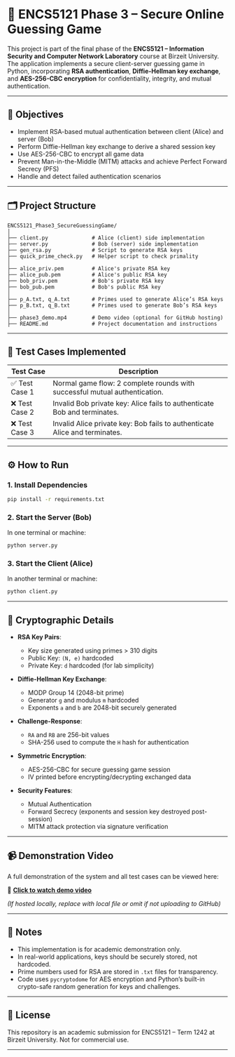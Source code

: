 # 🔐 ENCS5121 Phase 3 – Secure Online Guessing Game

This project is part of the final phase of the **ENCS5121 – Information Security and Computer Network Laboratory** course at Birzeit University. The application implements a secure client-server guessing game in Python, incorporating **RSA authentication**, **Diffie-Hellman key exchange**, and **AES-256-CBC encryption** for confidentiality, integrity, and mutual authentication.

---

## 📌 Objectives

- Implement RSA-based mutual authentication between client (Alice) and server (Bob)
- Perform Diffie-Hellman key exchange to derive a shared session key
- Use AES-256-CBC to encrypt all game data
- Prevent Man-in-the-Middle (MITM) attacks and achieve Perfect Forward Secrecy (PFS)
- Handle and detect failed authentication scenarios

---

## 🗂️ Project Structure

```
ENCS5121_Phase3_SecureGuessingGame/
│
├── client.py              # Alice (client) side implementation
├── server.py              # Bob (server) side implementation
├── gen_rsa.py             # Script to generate RSA keys
├── quick_prime_check.py   # Helper script to check primality
│
├── alice_priv.pem         # Alice's private RSA key
├── alice_pub.pem          # Alice's public RSA key
├── bob_priv.pem           # Bob's private RSA key
├── bob_pub.pem            # Bob's public RSA key
│
├── p_A.txt, q_A.txt       # Primes used to generate Alice’s RSA keys
├── p_B.txt, q_B.txt       # Primes used to generate Bob’s RSA keys
│
├── phase3_demo.mp4        # Demo video (optional for GitHub hosting)
├── README.md              # Project documentation and instructions

```

---

## 🧪 Test Cases Implemented

| Test Case        | Description                                                                 |
|------------------|-----------------------------------------------------------------------------|
| ✅ Test Case 1    | Normal game flow: 2 complete rounds with successful mutual authentication. |
| ❌ Test Case 2    | Invalid Bob private key: Alice fails to authenticate Bob and terminates.   |
| ❌ Test Case 3    | Invalid Alice private key: Bob fails to authenticate Alice and terminates. |

---

## ⚙️ How to Run

### 1. Install Dependencies

```bash
pip install -r requirements.txt
```

### 2. Start the Server (Bob)

In one terminal or machine:

```bash
python server.py
```

### 3. Start the Client (Alice)

In another terminal or machine:

```bash
python client.py
```

---

## 🔐 Cryptographic Details

- **RSA Key Pairs**: 
  - Key size generated using primes > 310 digits
  - Public Key: `(N, e)` hardcoded
  - Private Key: `d` hardcoded (for lab simplicity)
  
- **Diffie-Hellman Key Exchange**:
  - MODP Group 14 (2048-bit prime)
  - Generator `g` and modulus `m` hardcoded
  - Exponents `a` and `b` are 2048-bit securely generated

- **Challenge-Response**:
  - `RA` and `RB` are 256-bit values
  - SHA-256 used to compute the `H` hash for authentication

- **Symmetric Encryption**:
  - AES-256-CBC for secure guessing game session
  - IV printed before encrypting/decrypting exchanged data

- **Security Features**:
  - Mutual Authentication
  - Forward Secrecy (exponents and session key destroyed post-session)
  - MITM attack protection via signature verification

---

## 📹 Demonstration Video

A full demonstration of the system and all test cases can be viewed here:

🎥 [**Click to watch demo video**](https://drive.google.com/YOUR_VIDEO_LINK_HERE)

*(If hosted locally, replace with local file or omit if not uploading to GitHub)*

---

## 📎 Notes

- This implementation is for academic demonstration only.
- In real-world applications, keys should be securely stored, not hardcoded.
- Prime numbers used for RSA are stored in `.txt` files for transparency.
- Code uses `pycryptodome` for AES encryption and Python’s built-in crypto-safe random generation for keys and challenges.

---

## 📄 License

This repository is an academic submission for ENCS5121 – Term 1242 at Birzeit University. Not for commercial use.

---

